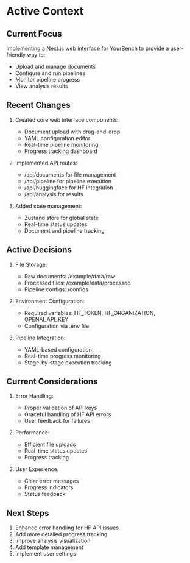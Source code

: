 # Active Context

## Current Focus
Implementing a Next.js web interface for YourBench to provide a user-friendly way to:
- Upload and manage documents
- Configure and run pipelines
- Monitor pipeline progress
- View analysis results

## Recent Changes
1. Created core web interface components:
   - Document upload with drag-and-drop
   - YAML configuration editor
   - Real-time pipeline monitoring
   - Progress tracking dashboard

2. Implemented API routes:
   - /api/documents for file management
   - /api/pipeline for pipeline execution
   - /api/huggingface for HF integration
   - /api/analysis for results

3. Added state management:
   - Zustand store for global state
   - Real-time status updates
   - Document and pipeline tracking

## Active Decisions
1. File Storage:
   - Raw documents: /example/data/raw
   - Processed files: /example/data/processed
   - Pipeline configs: /configs

2. Environment Configuration:
   - Required variables: HF_TOKEN, HF_ORGANIZATION, OPENAI_API_KEY
   - Configuration via .env file

3. Pipeline Integration:
   - YAML-based configuration
   - Real-time progress monitoring
   - Stage-by-stage execution tracking

## Current Considerations
1. Error Handling:
   - Proper validation of API keys
   - Graceful handling of HF API errors
   - User feedback for failures

2. Performance:
   - Efficient file uploads
   - Real-time status updates
   - Progress tracking

3. User Experience:
   - Clear error messages
   - Progress indicators
   - Status feedback

## Next Steps
1. Enhance error handling for HF API issues
2. Add more detailed progress tracking
3. Improve analysis visualization
4. Add template management
5. Implement user settings